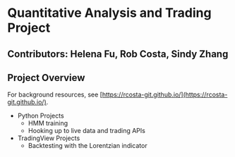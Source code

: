 # Quantitative Analysis and Trading Project

## Contributors: Helena Fu, Rob Costa, Sindy Zhang

## Project Overview

For background resources, see [https://rcosta-git.github.io/](https://rcosta-git.github.io/).

- Python Projects
  - HMM training
  - Hooking up to live data and trading APIs
- TradingView Projects
  - Backtesting with the Lorentzian indicator

